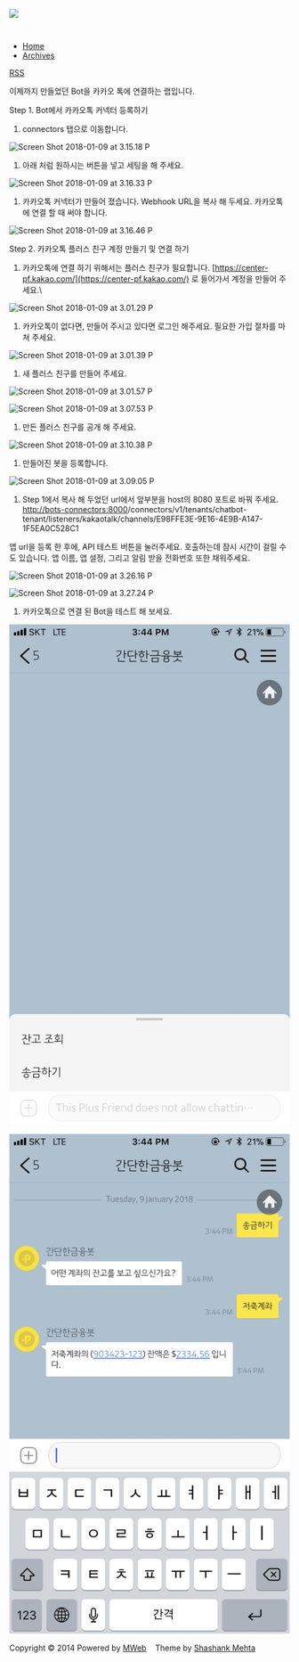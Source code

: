 ![](asset/icon.jpg)

[](index.html)
==============

-   [Home](index.html)
-   [Archives](archives.html)

[RSS](atom.xml "RSS")

이제까지 만들었던 Bot을 카카오 톡에 연결하는 랩입니다.

Step 1. Bot에서 카카오톡 커넥터 등록하기

1.  connectors 탭으로 이동합니다.

![Screen Shot 2018-01-09 at 3.15.18
P](media/15154775261285/Screen%20Shot%202018-01-09%20at%203.15.18%20PM.png)

1.  아래 처럼 원하시는 버튼을 넣고 세팅을 해 주세요.

![Screen Shot 2018-01-09 at 3.16.33
P](media/15154775261285/Screen%20Shot%202018-01-09%20at%203.16.33%20PM.png)

1.  카카오톡 커넥터가 만들어 졌습니다. Webhook URL을 복사 해 두세요.
    카카오톡에 연결 할 때 써야 합니다.

![Screen Shot 2018-01-09 at 3.16.46
P](media/15154775261285/Screen%20Shot%202018-01-09%20at%203.16.46%20PM.png)

Step 2. 카카오톡 플러스 친구 계정 만들기 및 연결 하기

1.  카카오톡에 연결 하기 위해서는 플러스 친구가 필요합니다.
    [https://center-pf.kakao.com/](https://center-pf.kakao.com/) 로
    들어가서 계정을 만들어 주세요.\

![Screen Shot 2018-01-09 at 3.01.29
P](media/15154775261285/Screen%20Shot%202018-01-09%20at%203.01.29%20PM.png)

1.  카카오톡이 없다면, 만들어 주시고 있다면 로그인 해주세요. 필요한 가입
    절차를 마쳐 주세요.

![Screen Shot 2018-01-09 at 3.01.39
P](media/15154775261285/Screen%20Shot%202018-01-09%20at%203.01.39%20PM.png)

1.  새 플러스 친구를 만들어 주세요.

![Screen Shot 2018-01-09 at 3.01.57
P](media/15154775261285/Screen%20Shot%202018-01-09%20at%203.01.57%20PM.png)

![Screen Shot 2018-01-09 at 3.07.53
P](media/15154775261285/Screen%20Shot%202018-01-09%20at%203.07.53%20PM.png)

1.  만든 플러스 친구를 공개 해 주세요.

![Screen Shot 2018-01-09 at 3.10.38
P](media/15154775261285/Screen%20Shot%202018-01-09%20at%203.10.38%20PM.png)

1.  만들어진 봇을 등록합니다.

![Screen Shot 2018-01-09 at 3.09.05
P](media/15154775261285/Screen%20Shot%202018-01-09%20at%203.09.05%20PM.png)

1.  Step 1에서 복사 해 두었던 url에서 앞부분을 host의 8080 포트로 바꿔
    주세요.
    [http://bots-connectors:8000](http://bots-connectors:8000)/connectors/v1/tenants/chatbot-tenant/listeners/kakaotalk/channels/E98FFE3E-9E16-4E9B-A147-1F5EA0C528C1

앱 url을 등록 한 후에, API 테스트 버튼을 눌러주세요. 호출하는데 잠시
시간이 걸릴 수도 있습니다. 앱 이름, 앱 설정, 그리고 알림 받을 전화번호
또한 채워주세요.

![Screen Shot 2018-01-09 at 3.26.16
P](media/15154775261285/Screen%20Shot%202018-01-09%20at%203.26.16%20PM.png)

![Screen Shot 2018-01-09 at 3.27.24
P](media/15154775261285/Screen%20Shot%202018-01-09%20at%203.27.24%20PM.png)

1.  카카오톡으로 연결 된 Bot을 테스트 해 보세요.

![KakaoTalk\_2018-01-09-15-46-53\_Photo\_24](media/15154775261285/KakaoTalk_2018-01-09-15-46-53_Photo_24.jpeg)

![KakaoTalk\_2018-01-09-15-44-57\_Photo\_96](media/15154775261285/KakaoTalk_2018-01-09-15-44-57_Photo_96.jpeg)

Copyright © 2014 Powered by [MWeb](http://www.mweb.im)    Theme by
[Shashank Mehta](http://shashankmehta.in/archive/2012/greyshade.html)
